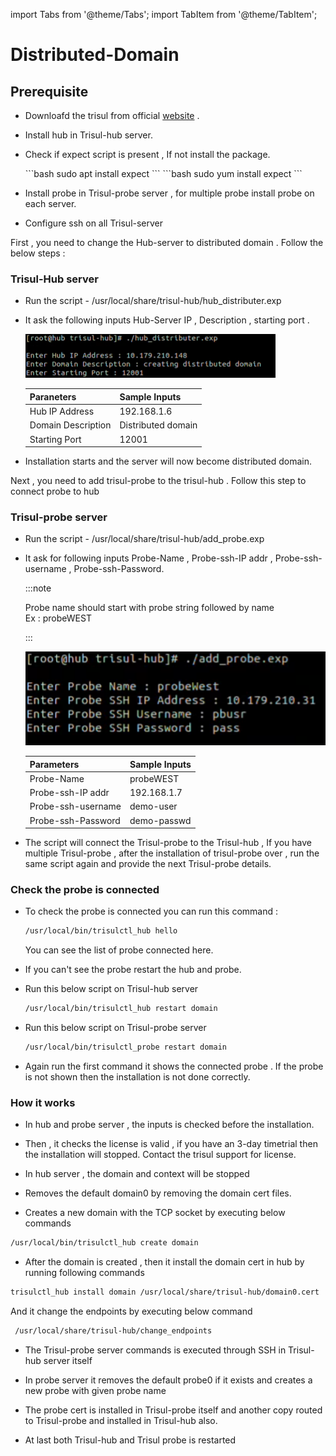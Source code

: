 import Tabs from '@theme/Tabs';
import TabItem from '@theme/TabItem';


# Distributed-Domain
## Prerequisite

- Downloafd the trisul from official [website](https://www.trisul.org/get-started/) .

- Install hub in Trisul-hub server.

- Check if expect script is present , If not install the package.

  <Tabs className="unique-tabs">
    <TabItem value="UBUNTU"  default>
      ```bash
      sudo apt install expect
      ```
    </TabItem>
    <TabItem value="RHEL" >
      ```bash
      sudo yum install expect
      ```
    </TabItem>
  </Tabs>

- Install probe in Trisul-probe server , for multiple probe install probe on each server.

- Configure ssh on all Trisul-server

First , you need to change the Hub-server  to distributed domain . Follow the below steps :


### Trisul-Hub server

- Run the script   -    /usr/local/share/trisul-hub/hub_distributer.exp

- It ask the following inputs Hub-Server IP , Description ,  starting port .
  
  ![](./images/hub_distributor_inputs.png)
  
  | Paraneters         | Sample Inputs      |
  | ------------------ | ------------------ |
  | Hub IP Address     | 192.168.1.6        |
  | Domain Description | Distributed domain |
  | Starting Port      | 12001              |

- Installation starts and the server will now become distributed domain.

Next , you need to add  trisul-probe to the trisul-hub . Follow this step to connect probe to hub

### Trisul-probe server

- Run the script - /usr/local/share/trisul-hub/add_probe.exp

- It ask for following inputs Probe-Name , Probe-ssh-IP addr , Probe-ssh-username , Probe-ssh-Password.
  
  :::note
  
  Probe name should start with probe string followed by name <br/> Ex : probeWEST
  
  :::
  
  ![](./images/add_probe_inputs.png)
  
  | Parameters         | Sample Inputs |
  | ------------------ | ------------- |
  | Probe-Name         | probeWEST     |
  | Probe-ssh-IP addr  | 192.168.1.7   |
  | Probe-ssh-username | demo-user     |
  | Probe-ssh-Password | demo-passwd   |

- The script will connect the Trisul-probe to the Trisul-hub , If you have multiple Trisul-probe , after the installation of trisul-probe over , run the same script again and provide the next Trisul-probe details.

### Check the probe is connected

- To check the probe is connected you can run this command :
  
  ```bash
  /usr/local/bin/trisulctl_hub hello
  ```
  
  You can see the list of probe connected here.

- If you can't see the probe restart the hub and probe.

- Run this below script on Trisul-hub server
  
  ```bash
  /usr/local/bin/trisulctl_hub restart domain
  ```

- Run this below script on Trisul-probe server
  
  ```bash
  /usr/local/bin/trisulctl_probe restart domain
  ```

- Again run the first command it shows the connected probe . If the probe is not shown then the installation is not done correctly.

### How it works

- In hub and probe server , the inputs is checked before the installation.

- Then , it checks the license is valid , if you have an 3-day timetrial then the installation will stopped. Contact the trisul support for license.

- In hub server , the domain and context will be stopped

- Removes the default domain0 by removing the domain cert files.

- Creates a new domain with the TCP socket by executing below commands 

```bash
/usr/local/bin/trisulctl_hub create domain
```

- After the domain is created , then it install the domain cert in hub by running following commands

```bash
trisulctl_hub install domain /usr/local/share/trisul-hub/domain0.cert 
```

And it change the endpoints by executing below command 

```bash
 /usr/local/share/trisul-hub/change_endpoints 
```

- The Trisul-probe server commands is executed through SSH in Trisul-hub server itself

- In probe server it removes the default probe0 if it exists and creates a new probe with given probe name

- The probe cert is installed in Trisul-probe itself and another copy routed to Trisul-probe and installed in Trisul-hub also.

- At last both Trisul-hub and Trisul probe is restarted 
